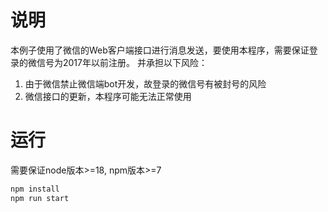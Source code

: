 # 说明

本例子使用了微信的Web客户端接口进行消息发送，要使用本程序，需要保证登录的微信号为2017年以前注册。
并承担以下风险：
1. 由于微信禁止微信端bot开发，故登录的微信号有被封号的风险
2. 微信接口的更新，本程序可能无法正常使用

# 运行
需要保证node版本>=18, npm版本>=7
```bash
npm install
npm run start
```